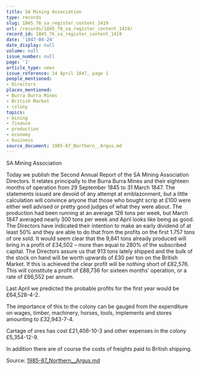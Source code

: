 ```yaml
---
title: SA Mining Association
type: records
slug: 1845_76_sa_register_content_1419
url: /records/1845_76_sa_register_content_1419/
record_id: 1845_76_sa_register_content_1419
date: '1847-04-24'
date_display: null
volume: null
issue_number: null
page: '1'
article_type: news
issue_reference: 24 April 1847, page 1
people_mentioned:
- Directors
places_mentioned:
- Burra Burra Mines
- British Market
- colony
topics:
- mining
- finance
- production
- economy
- business
source_document: 1985-87_Northern__Argus.md
---
```


SA Mining Association

Today we publish the Second Annual Report of the SA Mining Association Directors. It relates principally to the Burra Burra Mines and their eighteen months of operation from 29 September 1845 to 31 March 1847.  The statements issued are devoid of any attempt at emblazonment, but a little calculation will convince anyone that those who bought scrip at £100 were either well advised or pretty good judges of what they were about.  The production had been running at an average 126 tons per week, but March 1847 averaged nearly 300 tons per week and April looks like being as good.  The Directors have indicated their intention to make an early dividend of at least 50% and they are able to do that from the profits on the first 1.757 tons of ore sold.  It would seem clear that the 9,841 tons already produced will bring in a profit of £34,502 – more than equal to 280% of the subscribed capital.  The Directors assure us that 913 tons lately shipped and the bulk of the stock on hand will be worth upwards of £30 per ton on the British Market.  If this is achieved the clear profit will be nothing short of £82,576.  This will constitute a profit of £88,736 for sixteen months’ operation, or a rate of £66,552 per annum.

Last April we predicted the probable profits for the first year would be £64,528-4-2.

The importance of this to the colony can be gauged from the expenditure on wages, timber, machinery, horses, tools, implements and stores amounting to £32,943-7-4.

Cartage of ores has cost £21,406-10-3 and other expenses in the colony £5,354-12-9.

In addition there are of course the costs of freights paid to British shipping.

Source: [1985-87_Northern__Argus.md](/downloads/markdown/1985-87_Northern__Argus.md)

